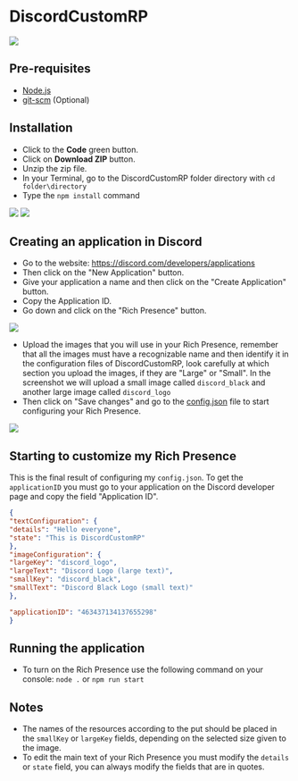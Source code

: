 # DiscordCustomRP

![](https://i.imgur.com/JUsozWb.png)

## Pre-requisites
* [Node.js](https://nodejs.org/)
* [git-scm](https://git-scm.com/) (Optional)

## Installation
* Click to the **Code** green button.
* Click on **Download ZIP** button.
* Unzip the zip file.
* In your Terminal, go to the DiscordCustomRP folder directory with `cd folder\directory`
* Type the `npm install` command

![](https://i.imgur.com/03m7X6b.png)
![](https://i.imgur.com/p3Nmf1m.png)

## Creating an application in Discord
* Go to the website: https://discord.com/developers/applications
* Then click on the "New Application" button.
* Give your application a name and then click on the "Create Application" button.
* Copy the Application ID.
* Go down and click on the "Rich Presence" button.

![](https://i.imgur.com/xcBRlmL.png)

* Upload the images that you will use in your Rich Presence, remember that all the images must have a recognizable name and then identify it in the configuration files of DiscordCustomRP, look carefully at which section you upload the images, if they are "Large" or "Small". In the screenshot we will upload a small image called `discord_black` and another large image called `discord_logo`
* Then click on "Save changes" and go to the [config.json](/config.json) file to start configuring your Rich Presence.

![](https://i.imgur.com/DPVyKiF.png)

## Starting to customize my Rich Presence

This is the final result of configuring my `config.json`. To get the `applicationID` you must go to your application on the Discord developer page and copy the field "Application ID".

```json
{
"textConfiguration": {
"details": "Hello everyone",
"state": "This is DiscordCustomRP"
},
"imageConfiguration": {
"largeKey": "discord_logo",
"largeText": "Discord Logo (large text)",
"smallKey": "discord_black",
"smallText": "Discord Black Logo (small text)"
},

"applicationID": "463437134137655298"
}
```

## Running the application
* To turn on the Rich Presence use the following command on your console: `node .` or `npm run start`

## Notes
* The names of the resources according to the put should be placed in the `smallKey` or `largeKey` fields, depending on the selected size given to the image.
* To edit the main text of your Rich Presence you must modify the `details` or `state` field, you can always modify the fields that are in quotes.
